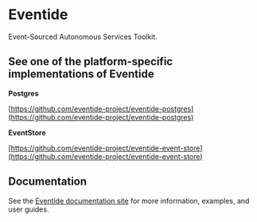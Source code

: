 # Eventide

Event-Sourced Autonomous Services Toolkit.

## See one of the platform-specific implementations of Eventide

**Postgres**

[https://github.com/eventide-project/eventide-postgres](https://github.com/eventide-project/eventide-postgres)

**EventStore**

[https://github.com/eventide-project/eventide-event-store](https://github.com/eventide-project/eventide-event-store)

## Documentation

See the [Eventide documentation site](http://docs.eventide-project.org) for more information, examples, and user guides.
